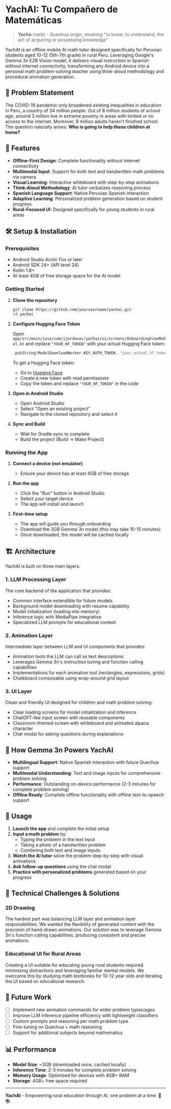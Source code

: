 # YachAI: Tu Compañero de Matemáticas

> **Yacha** (verb) - Quechua origin, meaning "to know; to understand, the act of acquiring or possessing knowledge"

YachAI is an offline mobile AI math tutor designed specifically for Peruvian students aged 10-12 (5th-7th grade) in rural Peru. Leveraging Google's Gemma 3n E2B Vision model, it delivers visual instruction in Spanish without internet connectivity, transforming any Android device into a personal math problem-solving teacher using think-aloud methodology and procedural animation generation.

## 🌟 Problem Statement

The COVID-19 pandemic only broadened existing inequalities in education in Peru, a country of 34 million people. Out of 8 million students of school age, around 3 million live in extreme poverty in areas with limited or no access to the internet. Moreover, 8 million adults haven't finished school. The question naturally arises: **Who is going to help these children at home?**

## 🚀 Features

- **Offline-First Design**: Complete functionality without internet connectivity
- **Multimodal Input**: Support for both text and handwritten math problems via camera
- **Visual Learning**: Interactive whiteboard with step-by-step animations
- **Think-Aloud Methodology**: AI tutor verbalizes reasoning process
- **Spanish Language Support**: Native Peruvian Spanish interaction
- **Adaptive Learning**: Personalized problem generation based on student progress
- **Rural-Focused UI**: Designed specifically for young students in rural areas

## 🛠️ Setup & Installation

### Prerequisites

- Android Studio Arctic Fox or later
- Android SDK 24+ (API level 24)
- Kotlin 1.8+
- At least 4GB of free storage space for the AI model

### Getting Started

1. **Clone the repository**
   ```bash
   git clone https://github.com/yourusername/yachai.git
   cd yachai
   ```

2. **Configure Hugging Face Token**

   Open `app/src/main/java/com/jjordanoc/yachai/ui/screens/OnboardingViewModel.kt` and replace `"YOUR_HF_TOKEN"` with your actual Hugging Face token:

   ```kotlin
   .putString(ModelDownloadWorker.KEY_AUTH_TOKEN, "your_actual_hf_token_here")
   ```

   To get a Hugging Face token:
   - Go to [Hugging Face](https://huggingface.co/settings/tokens)
   - Create a new token with read permissions
   - Copy the token and replace `"YOUR_HF_TOKEN"` in the code

3. **Open in Android Studio**
   - Open Android Studio
   - Select "Open an existing project"
   - Navigate to the cloned repository and select it

4. **Sync and Build**
   - Wait for Gradle sync to complete
   - Build the project (Build → Make Project)

### Running the App

1. **Connect a device (not emulator)**
   - Ensure your device has at least 4GB of free storage

2. **Run the app**
   - Click the "Run" button in Android Studio
   - Select your target device
   - The app will install and launch

3. **First-time setup**
   - The app will guide you through onboarding
   - Download the 3GB Gemma 3n model (this may take 10-15 minutes)
   - Once downloaded, the model will be cached locally

## 🏗️ Architecture

YachAI is built on three main layers:

### 1. LLM Processing Layer
The core backend of the application that provides:
- Common interface extendible for future models
- Background model downloading with resume capability
- Model initialization (loading into memory)
- Inference logic with MediaPipe integration
- Specialized LLM prompts for educational context

### 2. Animation Layer
Intermediate layer between LLM and UI components that provides:
- Animation tools the LLM can call as text descriptions
- Leverages Gemma 3n's instruction tuning and function calling capabilities
- Implementations for each animation tool (rectangles, expressions, grids)
- Chalkboard composable using wrap-around grid layout

### 3. UI Layer
Clean and friendly UI designed for children and math problem solving:
- Clear loading screens for model initialization and inference
- ChatGPT-like input screen with reusable components
- Classroom-themed screen with whiteboard and animated alpaca character
- Chat modal for asking questions during explanations

## 🤖 How Gemma 3n Powers YachAI

- **Multilingual Support**: Native Spanish interaction with future Quechua support
- **Multimodal Understanding**: Text and image inputs for comprehensive problem solving
- **Performance**: Outstanding on-device performance (2-3 minutes for complete problem solving)
- **Offline Ready**: Complete offline functionality with offline text-to-speech support


## 🎯 Usage

1. **Launch the app** and complete the initial setup
2. **Input a math problem** by:
   - Typing the problem in the text input
   - Taking a photo of a handwritten problem
   - Combining both text and image inputs
3. **Watch the AI tutor** solve the problem step-by-step with visual animations
4. **Ask follow-up questions** using the chat modal
5. **Practice with personalized problems** generated based on your progress

## 🔧 Technical Challenges & Solutions

### 2D Drawing
The hardest part was balancing LLM layer and animation layer responsibilities. We wanted the flexibility of generated content with the precision of hand-drawn animations. Our solution was to leverage Gemma 3n's function calling capabilities, producing consistent and precise animations.

### Educational UI for Rural Areas
Creating a UI suitable for educating young rural students required minimizing distractions and leveraging familiar mental models. We overcame this by studying math textbooks for 10-12 year olds and iterating the UI based on educational research.

## 🚀 Future Work

- [ ] Implement new animation commands for wider problem types/ages
- [ ] Improve LLM inference pipeline efficiency with lightweight classifiers
- [ ] Custom prompts and reasoning per math problem type
- [ ] Fine-tuning on Quechua + math reasoning
- [ ] Support for additional subjects beyond mathematics

## 📊 Performance

- **Model Size**: ~3GB (downloaded once, cached locally)
- **Inference Time**: 2-3 minutes for complete problem solving
- **Memory Usage**: Optimized for devices with 4GB+ RAM
- **Storage**: 4GB+ free space required

---

**YachAI** - Empowering rural education through AI, one problem at a time. 🦙📚

